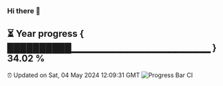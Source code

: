 ### Hi there 👋
⏳ Year progress { ██████████▁▁▁▁▁▁▁▁▁▁▁▁▁▁▁▁▁▁▁▁ } 34.02 %
---
⏰ Updated on Sat, 04 May 2024 12:09:31 GMT
![Progress Bar CI](https://github.com/Moyi321/Moyi321/workflows/Progress%20Bar%20CI/badge.svg)
